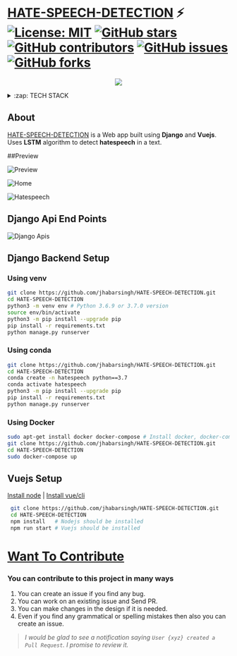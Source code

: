 # [HATE-SPEECH-DETECTION](http://ec2-18-224-181-83.us-east-2.compute.amazonaws.com/users/)  ⚡️ [![License: MIT](https://img.shields.io/badge/License-MIT-yellow.svg)](https://github.com/jhabarsingh/GRAPH-TESTCASE-VISUALIZER/blob/main/LICENSE) [![GitHub stars](https://img.shields.io/github/stars/jhabarsingh/HATE-SPEECH-DETECTION)](https://github.com/jhabarsingh/HATE-SPEECH-DETECTION/stargazers)  [![GitHub contributors](https://img.shields.io/github/contributors/jhabarsingh/HATE-SPEECH-DETECTION.svg)](https://github.com/jhabarsingh/HATE-SPEECH-DETECTION/graphs/contributors)  [![GitHub issues](https://img.shields.io/github/issues/jhabarsingh/HATE-SPEECH-DETECTION.svg)](https://github.com/jhabarsingh/HATE-SPEECH-DETECTION/issues) [![GitHub forks](https://img.shields.io/github/forks/jhabarsingh/HATE-SPEECH-DETECTION.svg?style=social&label=Fork)](https://GitHub.com/jhabarsingh/HATE-SPEECH-DETECTION/network/)

<p align="center">
  <img src="https://github.com/jhabarsingh/HATE-SPEECH-DETECTION/blob/main/doc/org_logo.png?raw=true" />
</p>
<details>
  <summary>:zap: TECH STACK</summary>
  <br/>
  <div style="display:flex;justify-content:space-around">
  <img  title="Django" src="https://icon-library.com/images/django-icon/django-icon-0.jpg" width="50px" height="50px" style="margin-right:5px;" />
  <img titlt="Vuejs"   src="https://vuejs.org/images/logo.png" width="50px" height="50px"  style="margin-right:5px;"/>
  <img  title="Vuex" src="https://s3.amazonaws.com/coursetro/posts/144-full.png"  height="50px" style="margin-right:5px;"     />
  <img  title="Vuetify" src="https://cdn.worldvectorlogo.com/logos/vuetify.svg" height="50px"  style="margin-right:5px;"/>
    <img  title="Tensorflow" src="https://www.altoros.com/blog/wp-content/uploads/2016/01/tensorflow-logo-cropped.png" height="50px" style="margin-right:5px;" />
  
  <img  title="Docker" src="https://pbs.twimg.com/profile_images/1273307847103635465/lfVWBmiW_400x400.png" height="50px" style="margin-right:5px;" />
</div>
</details>



## About
  [HATE-SPEECH-DETECTION](http://ec2-18-224-181-83.us-east-2.compute.amazonaws.com/users/) is a Web app built using **Django** and **Vuejs**. Uses **LSTM** algorithm to detect **hatespeech** in a text. 

##Preview

![Preview](https://github.com/jhabarsingh/HATE-SPEECH-DETECTION/blob/main/doc/preview.gif?raw=true)

![Home](https://github.com/jhabarsingh/HATE-SPEECH-DETECTION/blob/main/doc/home.png?raw=true)

![Hatespeech](https://github.com/jhabarsingh/HATE-SPEECH-DETECTION/blob/main/doc/hatespeech.png?raw=true)

## Django Api End Points
![Django Apis](https://github.com/jhabarsingh/HATE-SPEECH-DETECTION/blob/main/doc/apis.png?raw=true)


## Django Backend Setup

### Using venv
```bash
git clone https://github.com/jhabarsingh/HATE-SPEECH-DETECTION.git 
cd HATE-SPEECH-DETECTION
python3 -m venv env # Python 3.6.9 or 3.7.0 version 
source env/bin/activate
python3 -m pip install --upgrade pip
pip install -r requirements.txt
python manage.py runserver
```

### Using conda
```bash
git clone https://github.com/jhabarsingh/HATE-SPEECH-DETECTION.git 
cd HATE-SPEECH-DETECTION
conda create -n hatespeech python==3.7 
conda activate hatespeech
python3 -m pip install --upgrade pip
pip install -r requirements.txt
python manage.py runserver
```

### Using Docker

```bash
sudo apt-get install docker docker-compose # Install docker, docker-compose on linux
git clone https://github.com/jhabarsingh/HATE-SPEECH-DETECTION.git
cd HATE-SPEECH-DETECTION
sudo docker-compose up
```

## Vuejs Setup

[Install node](https://nodejs.org/en/download/) |
[Install vue/cli](https://cli.vuejs.org/)
```bash
 git clone https://github.com/jhabarsingh/HATE-SPEECH-DETECTION.git
 cd HATE-SPEECH-DETECTION
 npm install   # Nodejs should be installed
 npm run start # Vuejs should be installed
 ```


# [Want To Contribute](https://medium.com/mindsdb/contributing-to-an-open-source-project-how-to-get-started-6ba812301738)
### You can contribute to this project in many ways
 1. You can create an issue if you find any bug.
 2. You can work on an existing issue and Send PR.
 3. You can make changes in the design if it is needed.
 4. Even if you find any grammatical or spelling mistakes then also you can create an issue.

> *I would be glad to see a notification saying `User {xyz} created a Pull Request`.
I promise to review it.*
